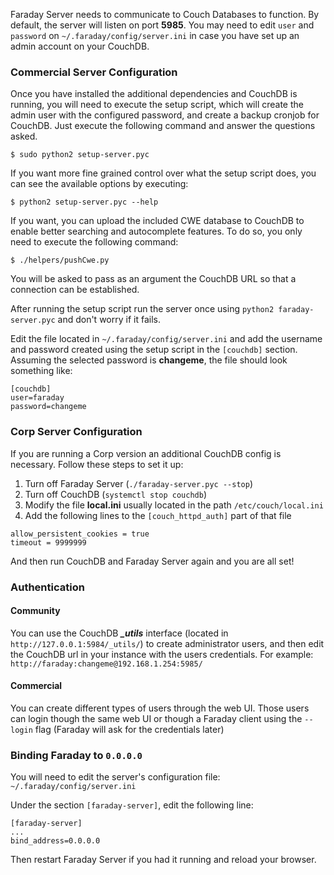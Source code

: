 Faraday Server needs to communicate to Couch Databases to function. By default, the server will listen on port **5985**. You may need to edit `user` and `password` on `~/.faraday/config/server.ini` in case you have set up an admin account on your CouchDB.

### Commercial Server Configuration

Once you have installed the additional dependencies and CouchDB is running, you will need to execute the setup script, which will create the admin user with the configured password, and create a backup cronjob for CouchDB. Just execute the following command and answer the questions asked.

    $ sudo python2 setup-server.pyc

If you want more fine grained control over what the setup script does, you can see the available options by executing:

    $ python2 setup-server.pyc --help

If you want, you can upload the included CWE database to CouchDB to enable better searching and autocomplete features. To do so, you only need to execute the following command:

    $ ./helpers/pushCwe.py

You will be asked to pass as an argument the CouchDB URL so that a connection can be established.

After running the setup script run the server once using `python2 faraday-server.pyc` and don't worry if it fails.

Edit the file located in `~/.faraday/config/server.ini` and add the username and password created using the setup script in the `[couchdb]` section. Assuming the selected password is **changeme**, the file should look something like:

```
[couchdb]
user=faraday
password=changeme
```

### Corp Server Configuration

If you are running a Corp version an additional CouchDB config is necessary. Follow these steps to set it up:

1. Turn off Faraday Server (`./faraday-server.pyc --stop`)
1. Turn off CouchDB (`systemctl stop couchdb`)
1. Modify the file **local.ini** usually located in the path `/etc/couch/local.ini`
1. Add the following lines to the `[couch_httpd_auth]` part of that file

```
allow_persistent_cookies = true
timeout = 9999999
```

And then run CouchDB and Faraday Server again and you are all set!

### Authentication

#### Community

You can use the CouchDB ***_utils*** interface (located in `http://127.0.0.1:5984/_utils/`) to create administrator users, and then edit the CouchDB url in your instance with the users credentials. For example: `http://faraday:changeme@192.168.1.254:5985/`

#### Commercial

You can create different types of users through the web UI. Those users can login though the same web UI or though a Faraday client using the `--login` flag (Faraday will ask for the credentials later)

### Binding Faraday to `0.0.0.0`

You will need to edit the server's configuration file: ```~/.faraday/config/server.ini```

Under the section ```[faraday-server]```, edit the following line:

    [faraday-server]
    ...
    bind_address=0.0.0.0

Then restart Faraday Server if you had it running and reload your browser.
